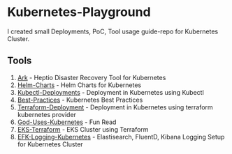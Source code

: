 # Kubernetes-Playground

I created small Deployments, PoC, Tool usage guide-repo for Kubernetes Cluster.

## Tools

01. [Ark]() - Heptio Disaster Recovery Tool for Kubernetes
02. [Helm-Charts]() - Helm Charts for Kubernetes
03. [Kubectl-Deployments]() - Deployment in Kubernetes using Kubectl
04. [Best-Practices]() - Kubernetes Best Practices
05. [Terraform-Deployment]() - Deployment in Kubernetes using terraform kubernetes provider
06. [God-Uses-Kubernetes](https://github.com/sandeeplamb/God-Uses-Kubernetes) - Fun Read
07. [EKS-Terraform]() - EKS Cluster using Terraform
08. [EFK-Logging-Kubernetes](https://github.com/sandeeplamb/efk-kubernetes) - Elastisearch, FluentD, Kibana Logging Setup for Kubernetes Cluster
